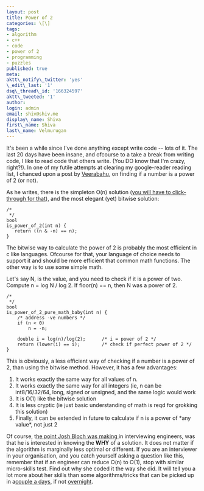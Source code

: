 ```yaml
---
layout: post
title: Power of 2
categories: \[\]
tags:
- algorithm
- c++
- code
- power of 2
- programming
- puzzles
published: true
meta:
aktt\_notify\_twitter: 'yes'
\_edit\_last: '1'
dsq\_thread\_id: '166324597'
aktt\_tweeted: '1'
author:
login: admin
email: shiv@shiv.me
display\_name: Shiva
first\_name: Shiva
last\_name: Velmurugan
---
```


It's been a while since I've done anything except write code -- lots of it. The last 20 days have been insane, and ofcourse to a take a break from writing code, I like to read code that others write. (You DO know that I'm crazy, right?!). In one of my futile attempts at clearing my google-reader reading list, I chanced upon a post by [Veerabahu][0], on finding if a number is a power of 2 (or not).

As he writes, there is the simpleton O(n) solution ([you will have to click-through for that][1]), and the most elegant (yet) bitwise solution:

    
    /*
     */
    bool
    is_power_of_2(int n) {
       return ((n & -n) == n);
    }

The bitwise way to calculate the power of 2 is probably the most efficient in c like languages. Ofcourse for that, your language of choice needs to support it and should be more efficient that common math functions. The other way is to use some simple math.

Let's say N, is the value, and you need to check if it is a power of two. Compute n = log N / log 2\. If floor(n) == n, then N was a power of 2\.

    
    /*
     */
    bool
    is_power_of_2_pure_math_baby(int n) {
        /* address -ve numbers */
        if (n < 0)
            n = -n;
    
        double i = log(n)/log(2);      /* i = power of 2 */
        return (lower(i) == i);        /* check if perfect power of 2 */
    }

This is obviously, a less efficient way of checking if a number is a power of 2, than using the bitwise method. However, it has a few advantages:

1. It works exactly the same way for all values of n.
2. It works exactly the same way for all integers (ie, n can be int8/16/32/64, long, signed or unsigned, and the same logic would work
3. It is O(1) like the bitwise solution
4. It is less cryptic (ie just basic understanding of math is reqd for grokking this solution)
5. Finally, it can be extended in future to calculate if n is a power of \*any value\*, not just 2

Of course, t[he point Josh Bloch was making ][2]in interviewing engineers, was that he is interested in knowing the **WHY** of a solution. It does not matter if the algorithm is marginally less optimal or different. If you are an interviewer in your organisation, and you catch yourself asking a question like this, remember that if an engineer can reduce O(n) to O(1), stop with similar micro-skills test. Find out why she coded it the way she did. It will tell you a lot more about her skills than some algorithms/tricks that can be picked up in a[couple a days][3], if not [overnight][4].


[0]: http://veechand.wordpress.com/about/
[1]: http://veechand.wordpress.com/2009/12/19/is-a-number-power-of-two/
[2]: http://www.artima.com/wbc/interprogP.html
[3]: http://www.amazon.com/gp/product/047012167X?ie=UTF8&tag=shivanand-20&linkCode=as2&camp=1789&creative=390957&creativeASIN=047012167X
[4]: http://wiki.allegro.cc/index.php?title=Bitwise_operator#Power_of_two_check